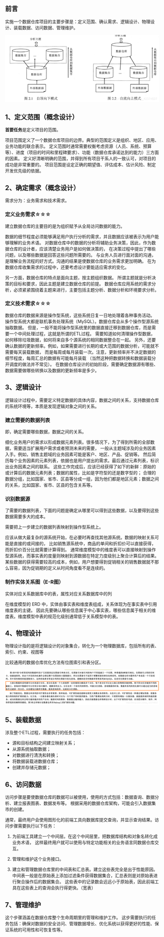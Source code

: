 ## 前言

实施一个数据仓库项目的主要步骤是：定义范围、确认需求、逻辑设计、物理设计、装载数据、访问数据、管理维护。

![constructMethod4DataMarket01.png](img/08/constructMethod4DataMarket01.png)

## 1、定义范围（概念设计）
**首要任务**是定义项目的范围。

项目范围定义了一个数据仓库项目的边界。典型的范围定义是组织、地区、应用、业务功能的联合表示。
定义范围时通常需要权衡考虑资源（人员、系统、预算等）、进度（项目的时间和里程碑要求）、功能（数据仓库承诺达到的能力）三方面的因素。
定义好清晰明确的范围，并得到所有项目干系人的一致认可，对项目的成功是非常重要的。
项目范围是设定正确的期望值、评估成本、估计风险、制定开发优先级的依据。

## 2、确定需求（概念设计）
需求分为：业务需求和技术需求。

### 定义业务需求☆☆☆

建立数据仓库的主要目的是为组织赋予从全局访问数据的能力。

数据的细节程度必须能够满足用户执行分析的需求，并且数据应该被表示为用户能够理解的业务术语。
对数据仓库中的数据的分析将辅助业务决策，因此，作为数据仓库的设计者，应该清楚业务用户是如何做决策的，
在决策过程中提出了哪些问题，以及哪些数据是回答这些问题所需要的。
与业务人员进行面对面的沟通，是理解业务流程的好方式。沟通的结果是使数据仓库的业务需求更加明确。
在为数据仓库收集需求的过程中，还要考虑设计要能适应需求的变化。

另一方面，数据仓库的特点是面向主题，按主题组织数据。
所谓主题就是分析决策的目标和要求，因此主题是建立数据仓库的前提。
数据仓库应用系统的需求分析，必须紧紧围绕着主题来进行，主要包括主题分析、数据分析和环境要求分析。

### 定义技术需求☆☆☆

数据仓库的数据来源是操作型系统，这些系统日复一日地处理着各种事务活动。
操作型系统大都是联机事务处理系统（MySQL）。数据仓库会从多个操作型源系统抽取数据。
但是，一般不能将操作型系统里的数据直接迁移到数据仓库，而是需要一个中间处理过程，这就是所谓的ETL过程。
需要知道如何清理操作型数据，如何移除垃圾数据，如何将来自多个源系统的相同数据整合在一起。
另外，还要确认数据的更新频率。例如，如果需要进行长期的或大范围的数据分析，可能就不需要每天装载数据，
而是每周或每月装载一次。注意，更新频率并不决定数据的细节程度，每周汇总的数据有可能每月装载
（当然这种把数据转换和数据装载分开调度的做法并不常见）。
在数据仓库设计的初始阶段，需要确定数据源有哪些、数据需要做哪些转换以及数据的更新频率是多少。

## 3、逻辑设计
逻辑设计过程中，需要定义特定数据的具体内容，数据之间的关系，支持数据仓库的系统环境等，本质是发现逻辑对象之间的关系。

### 建立需要的数据列表

即，确定需要哪些数据，数据之间的关系。

细化业务用户的需求以形成数据元素列表。很多情况下，为了得到所需的全部数据，需要适当扩展用户需求或者预测未来的需要，
一般从主题域涉及的业务因素入手。例如，销售主题域的业务因素可能是客户、地区、产品、促销等。
然后简历每个业务因素的元素列表，依据也是用户提出的需求。最后通过元素列表，标识出业务因素之间的联系。
这些工作完成后，应该已经获得了如下的新鲜：原始的或计算后的数据元素列表；数据的属性，比如是字符型的还是数字型的；
合理的数据分组，比如国家、省市、区县等分成一组，因为他们都是地区元素；数据之间的关系，比如国家、省市、区县的包含关系等。

### 识别数据源

了需要的数据列表，下面的问题是确定从哪里可以得到这些数据，以及要得到这些数据需要多大的成本。

需要把上一步建立的数据列表映射到操作型系统上。

应该从做大最复杂的源系统开始，在必要时再查找其他源系统。数据的映射关系可能是直接的或间接的，
比如销售源系统中，商品的单间和折扣价可以直接获得，而折扣价百分比就需要计算得到。
通常维度模型中的维度表可以直接映射到操作型源系统，而事实表的度量则映射到源数据在特定力度级别上聚合计算后的结果。
某些数据的获得需要较高的成本，例如，用户想要得到促销相关的销售数据就不那么容易，因为促销期的定义从时间角度看不是连续的。

### 制作实体关系图（E-R图）

实体对应关系数据库中的表，属性对应关系数据库中的列

在维度模型的 ERD 中，实体由事实表和维度表组成，关系体现为在事实表中引用维度表的主键。
因此先要确认哪些信息属于中心事实表，哪些信息属于相关的维度表。维度模型中表的规范化级别通常低于关系模型中的表。

## 4、物理设计
物理设计指的是将逻辑设计的对象集合，转化为一个物理数据库，包括所有的表、索引、约束、视图等

比较通用的数据仓库优化方法有位图索引和表分区。

![dataWarehouseOptimize01.png](img/08/dataWarehouseOptimize01.png)

## 5、装载数据
涉及整个ETL过程，需要执行的任务包括：
* 源和目标结构之间建立映射关系；
* 从源系统抽取数据；
* 对数据进行清洗和转换；
* 将数据装载进数据仓库；
* 创建并存储元数据；

## 6、访问数据
访问步骤是要使数据仓库的数据可以被使用，使用的方式包括：数据查询、数据分析、建立报表图表、数据发布等。
根据采用的数据仓库架构，可能会引入数据集市的创建。

通常，最终用户会使用图形化的前端工具向数据库提交查询，并显示查询结果。访问步骤需要执行以下任务：
1. 为前端工具建立一个中间层。在这个中间层里，把数据库结构和对象名转化成业务术语，
   这样最终用户就可以使用与特定功能相关的业务语言同数据仓库交互。

2. 管理和维护这个业务接口。

3. 建立和管理数据仓库里的中间表和汇总表。建立这些表完全是出于性能原因。
   中间表一般是在原始表上添加过滤条件获得数据集合，汇总表则是对原始表进行聚合操作后的数据集合。
   这些表中的记录数会远远小于原始表，因此前端工具在这些表上的查询会执行得更快。（宽表）

## 7、管理维护
这个步骤涵盖在数据仓库整个生命周期里的管理和维护工作。
这步需要执行的任务包括：确保对数据的安全访问、管理数据增长、优化系统以获得更好的性能、保证系统的可用性和可恢复性等。